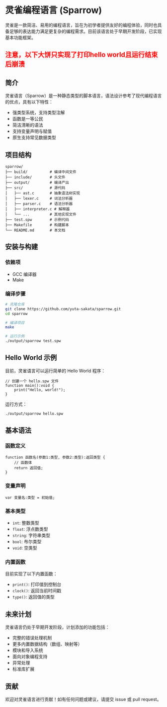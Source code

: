 # 灵雀编程语言 (Sparrow)

灵雀是一款简洁、易用的编程语言，旨在为初学者提供友好的编程体验，同时也具备足够的表达能力满足更复杂的编程需求。目前该语言处于早期开发阶段，已实现基本功能框架。

<h2 style="color:red">注意，以下大饼只实现了打印hello world且运行结束后崩溃</h2>

## 简介

灵雀语言（Sparrow）是一种静态类型的脚本语言，语法设计参考了现代编程语言的优点，具有以下特性：

- 强类型系统，支持类型注解
- 函数是一等公民
- 简洁清晰的语法
- 支持变量声明与赋值
- 原生支持常见数据类型

## 项目结构

```
sparrow/
├── build/          # 编译中间文件
├── include/        # 头文件
├── output/         # 编译产出
├── src/            # 源代码
│   ├── ast.c       # 抽象语法树实现
│   ├── lexer.c     # 词法分析器
│   ├── parser.c    # 语法分析器
│   ├── interpreter.c # 解释器
│   └── ...         # 其他实现文件
├── test.spw        # 示例代码
├── Makefile        # 构建脚本
└── README.md       # 本文档
```

## 安装与构建

### 依赖项

- GCC 编译器
- Make

### 编译步骤

```bash
# 克隆仓库
git clone https://github.com/yuta-sakata/sparrow.git
cd sparrow

# 编译项目
make

# 运行示例
./output/sparrow test.spw
```

## Hello World 示例

目前，灵雀语言可以运行简单的 Hello World 程序：

```
// 创建一个 hello.spw 文件
function main():void {
    print("Hello, world!");
}
```

运行方式：

```bash
./output/sparrow hello.spw
```

## 基本语法

### 函数定义

```
function 函数名(参数1:类型, 参数2:类型):返回类型 {
    // 函数体
    return 返回值;
}
```

### 变量声明

```
var 变量名:类型 = 初始值;
```

### 基本类型

- `int`: 整数类型
- `float`: 浮点数类型
- `string`: 字符串类型
- `bool`: 布尔类型
- `void`: 空类型

### 内置函数

目前实现了以下内置函数：
- `print()`: 打印值到控制台
- `clock()`: 返回当前时间戳
- `type()`: 返回值的类型

## 未来计划

灵雀语言仍处于早期开发阶段，计划添加的功能包括：

- 完整的错误处理机制
- 更多内置数据结构（数组、映射等）
- 模块和导入系统
- 面向对象编程支持
- 异常处理
- 标准库扩展

## 贡献

欢迎对灵雀语言进行贡献！如有任何问题或建议，请提交 issue 或 pull request。
